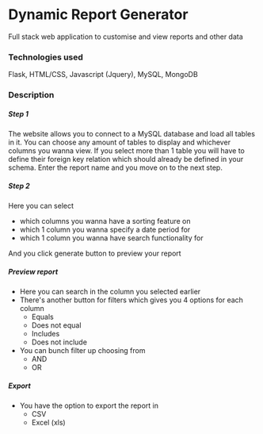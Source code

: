 # Dynamic Report Generator

Full stack web application to customise and view reports and other data

### Technologies used
Flask, HTML/CSS, Javascript (Jquery), MySQL, MongoDB

### Description
##### Step 1
The website allows you to connect to a MySQL database and load all tables in it. You can choose any amount of tables to display and whichever columns you wanna view.
If you select more than 1 table you will have to define their foreign key relation which should already be defined in your schema. 
Enter the report name and you move on to the next step.

##### Step 2
Here you can select
- which columns you wanna have a sorting feature on
- which 1 column you wanna specify a date period for
- which 1 column you wanna have search functionality for

And you click generate button to preview your report
##### Preview report
- Here you can search in the column you selected earlier
- There's another button for filters which gives you 4 options for each column
  - Equals
  - Does not equal
  - Includes
  - Does not include
- You can bunch filter up choosing from
  - AND
  - OR

##### Export
- You have the option to export the report in
  - CSV
  - Excel (xls)
